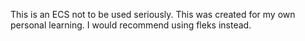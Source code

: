 This is an ECS not to be used seriously. This was created for my own personal learning. I would recommend using fleks instead.
